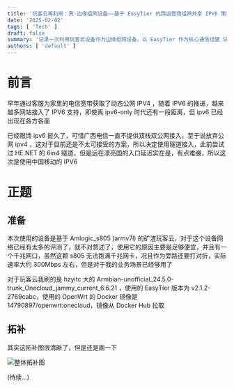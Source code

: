 ```yaml
---
title: '玩客云再利用：真·边缘组网设备——基于 EasyTier 的跨运营商组网共享 IPV6 策略'
date: '2025-02-02'
tags: [ 'Tech' ]
draft: false
summary: '记录一次利用玩客云设备作为边缘组网设备，以 EasyTier 作为核心通信组建 SD-WAN 网络，通过Docker中的OpenWrt进行流量转发，实现在电信公网IPv4环境下共享中国移动宽带的IPv6资源的尝试'
authors: [ 'default' ]
---
```


# 前言
早年通过客服为家里的电信宽带获取了动态公网 IPV4 ，随着 IPV6 的推进，越来越多网站接入了 IPV6 支持，即使离 ipv6-only 时代还有一段距离，但 ipv6 已经出现在各方各面  

已经眼馋 ipv6 挺久了，可惜广西电信一直不提供双栈双公网接入，至于说放弃公网 ipv4 ，这对于目前还是不太可接受的方案，所以决定使用隧道接入，此前尝试过 HE.NET 的 6in4 隧道，但是远在漂亮国的入口延迟实在是，有点难绷，所以这次是使用中国移动的 IPV6  

# 正题

## 准备

本次使用的设备是基于 Amlogic_s805 (armv7l) 的矿渣玩客云，对于这个设备网络已经有太多的评测了，就不对赘述了，使用它的原因主要是足够便宜，并且有一个千兆网口，虽然这颗 s805 无法跑满千兆网卡，况且作为旁路还要打对折，实际速率大约 300Mbps 左右，但是对于我的业务场景已经够用了  

对于玩客云我刷的是 hzyitc 大的 Armbian-unofficial_24.5.0-trunk_Onecloud_jammy_current_6.6.21 ，使用的 EasyTier 版本为 v2.1.2-2769cabc，使用的 OpenWrt 的 Docker 镜像是 14790897/openwrt:onecloud，镜像从 Docker Hub 拉取

## 拓补

其实这拓补图很清晰了，但是还是画一下

![整体拓补图](/static/images/blog/202502/Edge_Networking_EasyTier_IPv6_Sharing/PixPin_2025-02-02_23-27-27.png)

(待续...)

